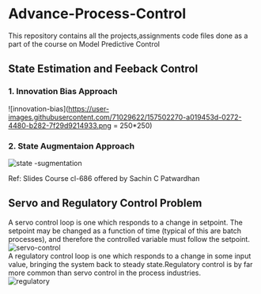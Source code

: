 # Advance-Process-Control
This repository contains  all the projects,assignments code files done as a part of the course on Model Predictive Control 
## State Estimation and Feeback Control 
### 1. Innovation Bias Approach 
![innovation-bias](https://user-images.githubusercontent.com/71029622/157502270-a019453d-0272-4480-b282-7f29d9214933.png = 250*250)
### 2. State Augmentaion Approach 
![state -sugmentation](https://user-images.githubusercontent.com/71029622/157502389-42d70ef4-1b7a-474b-ae4a-5adc14784e94.png)

Ref: Slides Course cl-686 offered by Sachin C Patwardhan
## Servo and Regulatory Control Problem 
A servo control loop is one which responds to a change in setpoint. The setpoint may be changed as a function of time (typical of this are batch processes), and therefore the controlled variable must follow the setpoint.
![servo-control ](https://user-images.githubusercontent.com/71029622/152694850-9251fe8c-668e-4323-ae27-0dc38bbbf736.png)
<br />
A regulatory control loop is one which responds to a change in some input value, bringing the system back to steady state.Regulatory control is by far more common than servo control in the process industries.
<br />
![regulatory ](https://user-images.githubusercontent.com/71029622/152694869-a02916ab-40a5-4831-9c58-8aea9c2f34e5.png)
